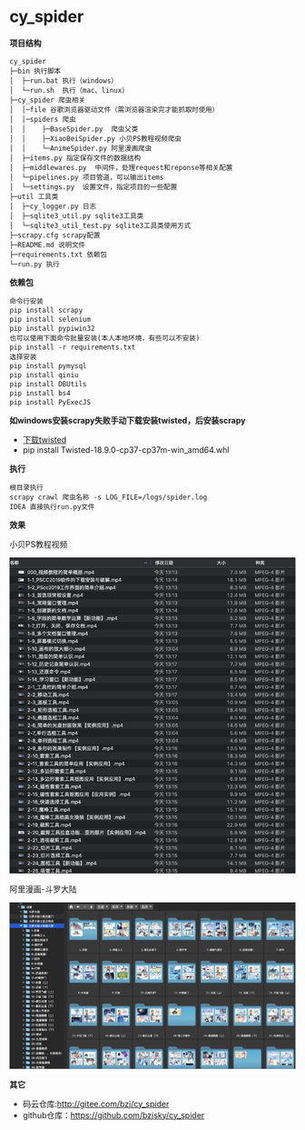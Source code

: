 # cy_spider
**项目结构** 
```
cy_spider
├─bin 执行脚本
│  ├─run.bat 执行（windows）
│  └─run.sh  执行（mac、linux）
├─cy_spider 爬虫相关
│  │─file 谷歌浏览器驱动文件（需浏览器渲染完才能抓取时使用）
│  │─spiders 爬虫
│  │    ├─BaseSpider.py  爬虫父类
│  │    ├─XiaoBeiSpider.py 小贝PS教程视频爬虫
│  │    └─AnimeSpider.py 阿里漫画爬虫
│  ├─items.py 指定保存文件的数据结构
│  ├─middlewares.py  中间件，处理request和reponse等相关配置
│  └─pipelines.py 项目管道，可以输出items
│  └─settings.py  设置文件，指定项目的一些配置
├─util 工具类
│  ├─cy_logger.py 日志
│  ├─sqlite3_util.py sqlite3工具类
│  └─sqlite3_util_test.py sqlite3工具类使用方式
├─scrapy.cfg scrapy配置 
├─README.md 说明文件
├─requirements.txt 依赖包
└─run.py 执行
```
**依赖包**
```
命令行安装
pip install scrapy
pip install selenium
pip install pypiwin32
也可以使用下面命令批量安装(本人本地环境，有些可以不安装)
pip install -r requirements.txt
选择安装
pip install pymysql
pip install qiniu
pip install DBUtils
pip install bs4
pip install PyExecJS
```
**如windows安装scrapy失败手动下载安装twisted，后安装scrapy**
- [下载twisted](https://www.lfd.uci.edu/~gohlke/pythonlibs/#twisted)
- pip install Twisted-18.9.0-cp37-cp37m-win_amd64.whl

**执行**
```
根目录执行
scrapy crawl 爬虫名称 -s LOG_FILE=/logs/spider.log
IDEA 直接执行run.py文件
```

**效果**

小贝PS教程视频

![输入图片说明](images/20190801-134131.png "小贝PS教程视频")

阿里漫画-斗罗大陆

![输入图片说明](images/20200607153253.jpg "阿里漫画-斗罗大陆")

**其它**
- 码云仓库:http://gitee.com/bzj/cy_spider
- github仓库：https://github.com/bzjsky/cy_spider